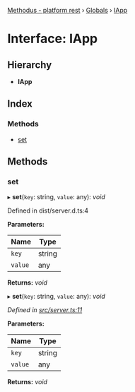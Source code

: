 [Methodus - platform rest](../README.md) › [Globals](../globals.md) › [IApp](iapp.md)

# Interface: IApp

## Hierarchy

* **IApp**

## Index

### Methods

* [set](iapp.md#set)

## Methods

###  set

▸ **set**(`key`: string, `value`: any): *void*

Defined in dist/server.d.ts:4

**Parameters:**

Name | Type |
------ | ------ |
`key` | string |
`value` | any |

**Returns:** *void*

▸ **set**(`key`: string, `value`: any): *void*

*Defined in [src/server.ts:11](https://github.com/nodulusteam/methodus.dev/blob/8d1d711/modules/platform/platform-rest/src/server.ts#L11)*

**Parameters:**

Name | Type |
------ | ------ |
`key` | string |
`value` | any |

**Returns:** *void*
